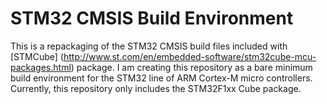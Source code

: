 # STM32 CMSIS Build Environment

This is a repackaging of the STM32 CMSIS build files included with [STMCube] (http://www.st.com/en/embedded-software/stm32cube-mcu-packages.html) package.  I am creating this repository as a bare minimum build environment for the STM32 line of ARM Cortex-M micro controllers.  Currently, this repository only includes the STM32F1xx Cube package.